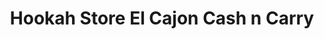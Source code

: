 ---
title: "Hookah Store El Cajon Cash n Carry"
url: /el-cajon/hookah-store-el-cajon-cash-n-carry/
shop: Großhandel
---